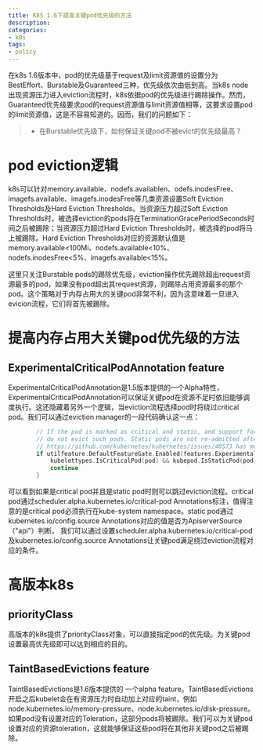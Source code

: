 ```yaml
---
title: K8S 1.6下提高关键pod优先级的方法
description: 
categories:
- k8s
tags:
- policy
---
```


在k8s 1.6版本中，pod的优先级基于request及limit资源值的设置分为BestEffort、Burstable及Guaranteed三种，优先级依次由低到高。当k8s node出现资源压力进入eviction流程时，k8s依据pod的优先级进行踢除操作。然而，Guaranteed优先级要求pod的request资源值与limit资源值相等，这要求设置pod的limit资源值，这是不容易知道的。因而，我们的问题如下：
>- 在Burstable优先级下，如何保证关键pod不被evict的优先级最高？

# pod eviction逻辑
k8s可以针对memory.available、nodefs.availablen、odefs.inodesFree、imagefs.available、imagefs.inodesFree等几类资源设置Soft Eviction Thresholds及Hard Eviction Thresholds。当资源压力超过Soft Eviction Thresholds时，被选择eviction的pods将在TerminationGracePeriodSeconds时间之后被踢除；当资源压力超过Hard Eviction Thresholds时，被选择的pod将马上被踢除。Hard Eviction Thresholds对应的资源默认值是memory.available<100Mi、nodefs.available<10%、nodefs.inodesFree<5%、imagefs.available<15%。

这里只关注Burstable pods的踢除优先级，eviction操作优先踢除超出request资源最多的pod，如果没有pod超出其request资源，则踢除占用资源最多的那个pod。这个策略对于内存占用大的关键pod非常不利，因为这意味着一旦进入evicion流程，它们将首先被踢除。

# 提高内存占用大关键pod优先级的方法


## ExperimentalCriticalPodAnnotation feature
ExperimentalCriticalPodAnnotation是1.5版本提供的一个Alpha特性，ExperimentalCriticalPodAnnotation可以保证关键pod在资源不足时依旧能够调度执行。这还隐藏着另外一个逻辑，当eviction流程选择pod时将绕过critical pod。我们可以通过eviction manager的一段代码确认这一点：
``` go
        // If the pod is marked as critical and static, and support for critical pod annotations is enabled,
        // do not evict such pods. Static pods are not re-admitted after evictions.
        // https://github.com/kubernetes/kubernetes/issues/40573 has more details.
        if utilfeature.DefaultFeatureGate.Enabled(features.ExperimentalCriticalPodAnnotation) &&
            kubelettypes.IsCriticalPod(pod) && kubepod.IsStaticPod(pod) {
            continue
        }
```
可以看到如果是critical pod并且是static pod时则可以跳过eviction流程。critical pod通过scheduler.alpha.kubernetes.io/critical-pod Annotations标注，值得注意的是critical pod必须执行在kube-system namespace。static pod通过kubernetes.io/config.source Annotations对应的值是否为ApiserverSource（"api"）判断。
我们可以通过设置scheduler.alpha.kubernetes.io/critical-pod及kubernetes.io/config.source Annotations让关键pod满足绕过eviction流程对应的条件。

# 高版本k8s
## priorityClass
高版本的k8s提供了priorityClass对象，可以直接指定pod的优先级。为关键pod设置最高优先级即可以达到相应的目的。

## TaintBasedEvictions feature
TaintBasedEvictions是1.6版本提供的 一个alpha feature。TaintBasedEvictions开启之后kubelet会在有资源压力时自动加上对应的taint，例如node.kubernetes.io/memory-pressure、node.kubernetes.io/disk-pressure。如果pod没有设置对应的Toleration，这部分pods将被踢除。我们可以为关键pod设置对应的资源toleration，这就能够保证这些pod将在其他非关键pod之后被踢除。


